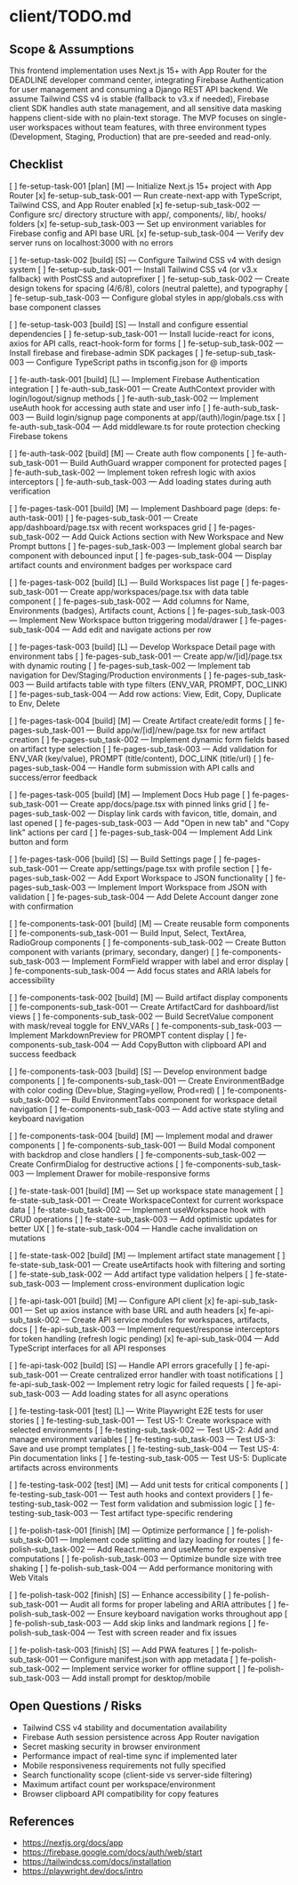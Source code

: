 # client/TODO.md

## Scope & Assumptions

This frontend implementation uses Next.js 15+ with App Router for the DEADLINE developer command center, integrating Firebase Authentication for user management and consuming a Django REST API backend. We assume Tailwind CSS v4 is stable (fallback to v3.x if needed), Firebase client SDK handles auth state management, and all sensitive data masking happens client-side with no plain-text storage. The MVP focuses on single-user workspaces without team features, with three environment types (Development, Staging, Production) that are pre-seeded and read-only.

## Checklist

[ ] fe-setup-task-001 [plan] [M] — Initialize Next.js 15+ project with App Router
   [x] fe-setup-sub_task-001 — Run create-next-app with TypeScript, Tailwind CSS, and App Router enabled
   [x] fe-setup-sub_task-002 — Configure src/ directory structure with app/, components/, lib/, hooks/ folders
   [x] fe-setup-sub_task-003 — Set up environment variables for Firebase config and API base URL
   [x] fe-setup-sub_task-004 — Verify dev server runs on localhost:3000 with no errors

[ ] fe-setup-task-002 [build] [S] — Configure Tailwind CSS v4 with design system
   [ ] fe-setup-sub_task-001 — Install Tailwind CSS v4 (or v3.x fallback) with PostCSS and autoprefixer
   [ ] fe-setup-sub_task-002 — Create design tokens for spacing (4/6/8), colors (neutral palette), and typography
   [ ] fe-setup-sub_task-003 — Configure global styles in app/globals.css with base component classes

[ ] fe-setup-task-003 [build] [S] — Install and configure essential dependencies
   [ ] fe-setup-sub_task-001 — Install lucide-react for icons, axios for API calls, react-hook-form for forms
   [ ] fe-setup-sub_task-002 — Install firebase and firebase-admin SDK packages
   [ ] fe-setup-sub_task-003 — Configure TypeScript paths in tsconfig.json for @ imports

[ ] fe-auth-task-001 [build] [L] — Implement Firebase Authentication integration
   [ ] fe-auth-sub_task-001 — Create AuthContext provider with login/logout/signup methods
   [ ] fe-auth-sub_task-002 — Implement useAuth hook for accessing auth state and user info
   [ ] fe-auth-sub_task-003 — Build login/signup page components at app/(auth)/login/page.tsx
   [ ] fe-auth-sub_task-004 — Add middleware.ts for route protection checking Firebase tokens

[ ] fe-auth-task-002 [build] [M] — Create auth flow components
   [ ] fe-auth-sub_task-001 — Build AuthGuard wrapper component for protected pages
   [ ] fe-auth-sub_task-002 — Implement token refresh logic with axios interceptors
   [ ] fe-auth-sub_task-003 — Add loading states during auth verification

[ ] fe-pages-task-001 [build] [M] — Implement Dashboard page (deps: fe-auth-task-001)
   [ ] fe-pages-sub_task-001 — Create app/dashboard/page.tsx with recent workspaces grid
   [ ] fe-pages-sub_task-002 — Add Quick Actions section with New Workspace and New Prompt buttons
   [ ] fe-pages-sub_task-003 — Implement global search bar component with debounced input
   [ ] fe-pages-sub_task-004 — Display artifact counts and environment badges per workspace card

[ ] fe-pages-task-002 [build] [L] — Build Workspaces list page
   [ ] fe-pages-sub_task-001 — Create app/workspaces/page.tsx with data table component
   [ ] fe-pages-sub_task-002 — Add columns for Name, Environments (badges), Artifacts count, Actions
   [ ] fe-pages-sub_task-003 — Implement New Workspace button triggering modal/drawer
   [ ] fe-pages-sub_task-004 — Add edit and navigate actions per row

[ ] fe-pages-task-003 [build] [L] — Develop Workspace Detail page with environment tabs
   [ ] fe-pages-sub_task-001 — Create app/w/[id]/page.tsx with dynamic routing
   [ ] fe-pages-sub_task-002 — Implement tab navigation for Dev/Staging/Production environments
   [ ] fe-pages-sub_task-003 — Build artifacts table with type filters (ENV_VAR, PROMPT, DOC_LINK)
   [ ] fe-pages-sub_task-004 — Add row actions: View, Edit, Copy, Duplicate to Env, Delete

[ ] fe-pages-task-004 [build] [M] — Create Artifact create/edit forms
   [ ] fe-pages-sub_task-001 — Build app/w/[id]/new/page.tsx for new artifact creation
   [ ] fe-pages-sub_task-002 — Implement dynamic form fields based on artifact type selection
   [ ] fe-pages-sub_task-003 — Add validation for ENV_VAR (key/value), PROMPT (title/content), DOC_LINK (title/url)
   [ ] fe-pages-sub_task-004 — Handle form submission with API calls and success/error feedback

[ ] fe-pages-task-005 [build] [M] — Implement Docs Hub page
   [ ] fe-pages-sub_task-001 — Create app/docs/page.tsx with pinned links grid
   [ ] fe-pages-sub_task-002 — Display link cards with favicon, title, domain, and last opened
   [ ] fe-pages-sub_task-003 — Add "Open in new tab" and "Copy link" actions per card
   [ ] fe-pages-sub_task-004 — Implement Add Link button and form

[ ] fe-pages-task-006 [build] [S] — Build Settings page
   [ ] fe-pages-sub_task-001 — Create app/settings/page.tsx with profile section
   [ ] fe-pages-sub_task-002 — Add Export Workspace to JSON functionality
   [ ] fe-pages-sub_task-003 — Implement Import Workspace from JSON with validation
   [ ] fe-pages-sub_task-004 — Add Delete Account danger zone with confirmation

[ ] fe-components-task-001 [build] [M] — Create reusable form components
   [ ] fe-components-sub_task-001 — Build Input, Select, TextArea, RadioGroup components
   [ ] fe-components-sub_task-002 — Create Button component with variants (primary, secondary, danger)
   [ ] fe-components-sub_task-003 — Implement FormField wrapper with label and error display
   [ ] fe-components-sub_task-004 — Add focus states and ARIA labels for accessibility

[ ] fe-components-task-002 [build] [M] — Build artifact display components
   [ ] fe-components-sub_task-001 — Create ArtifactCard for dashboard/list views
   [ ] fe-components-sub_task-002 — Build SecretValue component with mask/reveal toggle for ENV_VARs
   [ ] fe-components-sub_task-003 — Implement MarkdownPreview for PROMPT content display
   [ ] fe-components-sub_task-004 — Add CopyButton with clipboard API and success feedback

[ ] fe-components-task-003 [build] [S] — Develop environment badge components
   [ ] fe-components-sub_task-001 — Create EnvironmentBadge with color coding (Dev=blue, Staging=yellow, Prod=red)
   [ ] fe-components-sub_task-002 — Build EnvironmentTabs component for workspace detail navigation
   [ ] fe-components-sub_task-003 — Add active state styling and keyboard navigation

[ ] fe-components-task-004 [build] [M] — Implement modal and drawer components
   [ ] fe-components-sub_task-001 — Build Modal component with backdrop and close handlers
   [ ] fe-components-sub_task-002 — Create ConfirmDialog for destructive actions
   [ ] fe-components-sub_task-003 — Implement Drawer for mobile-responsive forms

[ ] fe-state-task-001 [build] [M] — Set up workspace state management
   [ ] fe-state-sub_task-001 — Create WorkspaceContext for current workspace data
   [ ] fe-state-sub_task-002 — Implement useWorkspace hook with CRUD operations
   [ ] fe-state-sub_task-003 — Add optimistic updates for better UX
   [ ] fe-state-sub_task-004 — Handle cache invalidation on mutations

[ ] fe-state-task-002 [build] [M] — Implement artifact state management
   [ ] fe-state-sub_task-001 — Create useArtifacts hook with filtering and sorting
   [ ] fe-state-sub_task-002 — Add artifact type validation helpers
   [ ] fe-state-sub_task-003 — Implement cross-environment duplication logic

[ ] fe-api-task-001 [build] [M] — Configure API client
   [x] fe-api-sub_task-001 — Set up axios instance with base URL and auth headers
   [x] fe-api-sub_task-002 — Create API service modules for workspaces, artifacts, docs
   [ ] fe-api-sub_task-003 — Implement request/response interceptors for token handling (refresh logic pending)
   [x] fe-api-sub_task-004 — Add TypeScript interfaces for all API responses

[ ] fe-api-task-002 [build] [S] — Handle API errors gracefully
   [ ] fe-api-sub_task-001 — Create centralized error handler with toast notifications
   [ ] fe-api-sub_task-002 — Implement retry logic for failed requests
   [ ] fe-api-sub_task-003 — Add loading states for all async operations

[ ] fe-testing-task-001 [test] [L] — Write Playwright E2E tests for user stories
   [ ] fe-testing-sub_task-001 — Test US-1: Create workspace with selected environments
   [ ] fe-testing-sub_task-002 — Test US-2: Add and manage environment variables
   [ ] fe-testing-sub_task-003 — Test US-3: Save and use prompt templates
   [ ] fe-testing-sub_task-004 — Test US-4: Pin documentation links
   [ ] fe-testing-sub_task-005 — Test US-5: Duplicate artifacts across environments

[ ] fe-testing-task-002 [test] [M] — Add unit tests for critical components
   [ ] fe-testing-sub_task-001 — Test auth hooks and context providers
   [ ] fe-testing-sub_task-002 — Test form validation and submission logic
   [ ] fe-testing-sub_task-003 — Test artifact type-specific rendering

[ ] fe-polish-task-001 [finish] [M] — Optimize performance
   [ ] fe-polish-sub_task-001 — Implement code splitting and lazy loading for routes
   [ ] fe-polish-sub_task-002 — Add React.memo and useMemo for expensive computations
   [ ] fe-polish-sub_task-003 — Optimize bundle size with tree shaking
   [ ] fe-polish-sub_task-004 — Add performance monitoring with Web Vitals

[ ] fe-polish-task-002 [finish] [S] — Enhance accessibility
   [ ] fe-polish-sub_task-001 — Audit all forms for proper labeling and ARIA attributes
   [ ] fe-polish-sub_task-002 — Ensure keyboard navigation works throughout app
   [ ] fe-polish-sub_task-003 — Add skip links and landmark regions
   [ ] fe-polish-sub_task-004 — Test with screen reader and fix issues

[ ] fe-polish-task-003 [finish] [S] — Add PWA features
   [ ] fe-polish-sub_task-001 — Configure manifest.json with app metadata
   [ ] fe-polish-sub_task-002 — Implement service worker for offline support
   [ ] fe-polish-sub_task-003 — Add install prompt for desktop/mobile

## Open Questions / Risks

- Tailwind CSS v4 stability and documentation availability
- Firebase Auth session persistence across App Router navigation
- Secret masking security in browser environment
- Performance impact of real-time sync if implemented later
- Mobile responsiveness requirements not fully specified
- Search functionality scope (client-side vs server-side filtering)
- Maximum artifact count per workspace/environment
- Browser clipboard API compatibility for copy features

## References

- <https://nextjs.org/docs/app>
- <https://firebase.google.com/docs/auth/web/start>
- <https://tailwindcss.com/docs/installation>
- <https://playwright.dev/docs/intro>
